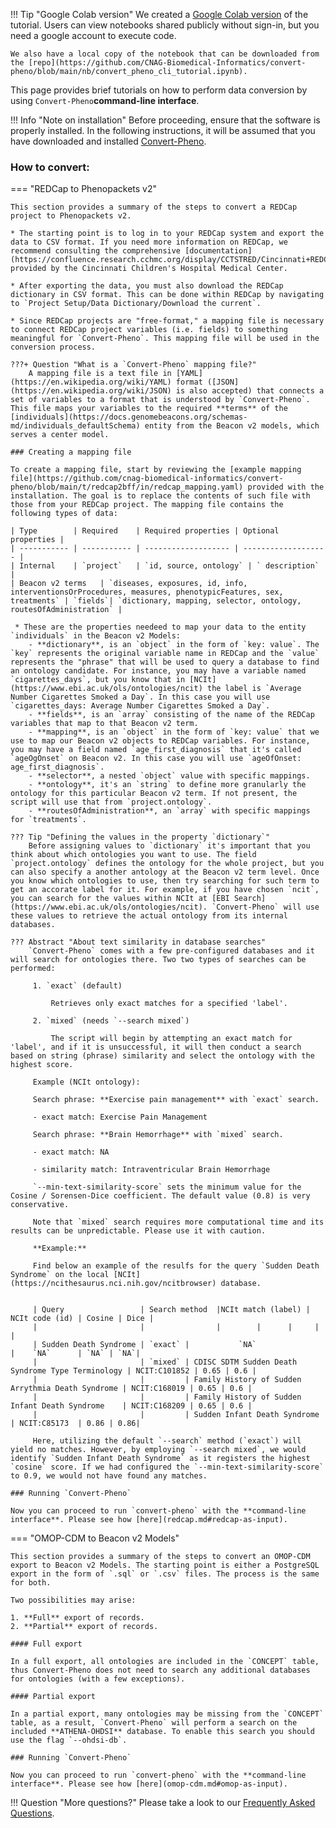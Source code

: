 !!! Tip "Google Colab version"
    We created a [Google Colab version](https://colab.research.google.com/drive/1T6F3bLwfZyiYKD6fl1CIxs9vG068RHQ6) of the tutorial. Users can view notebooks shared publicly without sign-in, but you need a google account to execute code.

    We also have a local copy of the notebook that can be downloaded from the [repo](https://github.com/CNAG-Biomedical-Informatics/convert-pheno/blob/main/nb/convert_pheno_cli_tutorial.ipynb). 

This page provides brief tutorials on how to perform data conversion by using `Convert-Pheno`**command-line interface**.

!!! Info "Note on installation"
    Before proceeding, ensure that the software is properly installed. In the following instructions, it will be assumed that you have downloaded and installed [Convert-Pheno](./download-and-installation.md).

### How to convert:

=== "REDCap to Phenopackets v2"

    This section provides a summary of the steps to convert a REDCap project to Phenopackets v2. 

    * The starting point is to log in to your REDCap system and export the data to CSV format. If you need more information on REDCap, we recommend consulting the comprehensive [documentation](https://confluence.research.cchmc.org/display/CCTSTRED/Cincinnati+REDCap+Resource+Center) provided by the Cincinnati Children's Hospital Medical Center.

    * After exporting the data, you must also download the REDCap dictionary in CSV format. This can be done within REDCap by navigating to `Project Setup/Data Dictionary/Download the current`.

    * Since REDCap projects are "free-format," a mapping file is necessary to connect REDCap project variables (i.e. fields) to something meaningful for `Convert-Pheno`. This mapping file will be used in the conversion process.

    ???+ Question "What is a `Convert-Pheno` mapping file?"
        A mapping file is a text file in [YAML](https://en.wikipedia.org/wiki/YAML) format ([JSON](https://en.wikipedia.org/wiki/JSON) is also accepted) that connects a set of variables to a format that is understood by `Convert-Pheno`. This file maps your variables to the required **terms** of the [individuals](https://docs.genomebeacons.org/schemas-md/individuals_defaultSchema) entity from the Beacon v2 models, which serves a center model.

    ### Creating a mapping file

    To create a mapping file, start by reviewing the [example mapping file](https://github.com/cnag-biomedical-informatics/convert-pheno/blob/main/t/redcap2bff/in/redcap_mapping.yaml) provided with the installation. The goal is to replace the contents of such file with those from your REDCap project. The mapping file contains the following types of data:

    | Type        | Required    | Required properties | Optional properties |
    | ----------- | ----------- | ------------------- | ------------------- |
    | Internal    | `project`   | `id, source, ontology` | ` description` |
    | Beacon v2 terms   | `diseases, exposures, id, info, interventionsOrProcedures, measures, phenotypicFeatures, sex, treatments` | `fields`| `dictionary, mapping, selector, ontology, routesOfAdministration` |

     * These are the properties needeed to map your data to the entity `individuals` in the Beacon v2 Models:
        - **dictionary**, is an `object` in the form of `key: value`. The `key` represents the original variable name in REDCap and the `value` represents the "phrase" that will be used to query a database to find an ontology candidate. For instance, you may have a variable named `cigarettes_days`, but you know that in [NCIt](https://www.ebi.ac.uk/ols/ontologies/ncit) the label is `Average Number Cigarettes Smoked a Day`. In this case you will use `cigarettes_days: Average Number Cigarettes Smoked a Day`.
        - **fields**, is an `array` consisting of the name of the REDCap variables that map to that Beacon v2 term.
        - **mapping**, is an `object` in the form of `key: value` that we use to map our Beacon v2 objects to REDCap variables. For instance, you may have a field named `age_first_diagnosis` that it's called `ageOgOnset` on Beacon v2. In this case you will use `ageOfOnset: age_first_diagnosis`.
        - **selector**, a nested `object` value with specific mappings.
        - **ontology**, it's an `string` to define more granularly the ontology for this particular Beacon v2 term. If not present, the script will use that from `project.ontology`.
        - **routesOfAdministration**, an `array` with specific mappings for `treatments`.

    ??? Tip "Defining the values in the property `dictionary`"
        Before assigning values to `dictionary` it's important that you think about which ontologies you want to use. The field `project.ontology` defines the ontology for the whole project, but you can also specify a another antology at the Beacon v2 term level. Once you know which ontologies to use, then try searching for such term to get an accorate label for it. For example, if you have chosen `ncit`, you can search for the values within NCIt at [EBI Search](https://www.ebi.ac.uk/ols/ontologies/ncit). `Convert-Pheno` will use these values to retrieve the actual ontology from its internal databases.

    ??? Abstract "About text similarity in database searches"
        `Convert-Pheno` comes with a few pre-configured databases and it will search for ontologies there. Two two types of searches can be performed:

         1. `exact` (default)

             Retrieves only exact matches for a specified 'label'.

         2. `mixed` (needs `--search mixed`)

             The script will begin by attempting an exact match for 'label', and if it is unsuccessful, it will then conduct a search based on string (phrase) similarity and select the ontology with the highest score. 

         Example (NCIt ontology): 

         Search phrase: **Exercise pain management** with `exact` search.

         - exact match: Exercise Pain Management

         Search phrase: **Brain Hemorrhage** with `mixed` search.

         - exact match: NA

         - similarity match: Intraventricular Brain Hemorrhage

         `--min-text-similarity-score` sets the minimum value for the Cosine / Sorensen-Dice coefficient. The default value (0.8) is very conservative.

         Note that `mixed` search requires more computational time and its results can be unpredictable. Please use it with caution.

         **Example:** 
  
         Find below an example of the resulfs for the query `Sudden Death Syndrome` on the local [NCIt](https://ncithesaurus.nci.nih.gov/ncitbrowser) database.


         | Query                 | Search method  |NCIt match (label) | NCIt code (id) | Cosine | Dice |
         |                       |                |        |      |     |     |
         | Sudden Death Syndrome | `exact` |           `NA`                                    |    `NA`      | `NA` | `NA`|
         |                       | `mixed` | CDISC SDTM Sudden Death Syndrome Type Terminology | NCIT:C101852 | 0.65 | 0.6 |
         |                       |         | Family History of Sudden Arrythmia Death Syndrome | NCIT:C168019 | 0.65 | 0.6 |
         |                       |         | Family History of Sudden Infant Death Syndrome    | NCIT:C168209 | 0.65 | 0.6 |
         |                       |         | Sudden Infant Death Syndrome                      | NCIT:C85173  | 0.86 | 0.86|

         Here, utilizing the default `--search` method (`exact`) will yield no matches. However, by employing `--search mixed`, we would identify `Sudden Infant Death Syndrome` as it registers the highest `cosine` score. If we had configured the `--min-text-similarity-score` to 0.9, we would not have found any matches.

    ### Running `Convert-Pheno`

    Now you can proceed to run `convert-pheno` with the **command-line interface**. Please see how [here](redcap.md#redcap-as-input).

=== "OMOP-CDM to Beacon v2 Models"

    This section provides a summary of the steps to convert an OMOP-CDM export to Beacon v2 Models. The starting point is either a PostgreSQL export in the form of `.sql` or `.csv` files. The process is the same for both.

    Two possibilities may arise:

    1. **Full** export of records.
    2. **Partial** export of records.

    #### Full export 

    In a full export, all ontologies are included in the `CONCEPT` table, thus Convert-Pheno does not need to search any additional databases for ontologies (with a few exceptions). 

    #### Partial export

    In a partial export, many ontologies may be missing from the `CONCEPT` table, as a result, `Convert-Pheno` will perform a search on the included **ATHENA-OHDSI** database. To enable this search you should use the flag `--ohdsi-db`.

    ### Running `Convert-Pheno`

    Now you can proceed to run `convert-pheno` with the **command-line interface**. Please see how [here](omop-cdm.md#omop-as-input).

!!! Question "More questions?"
    Please take a look to our [Frequently Asked Questions](faq.md).

